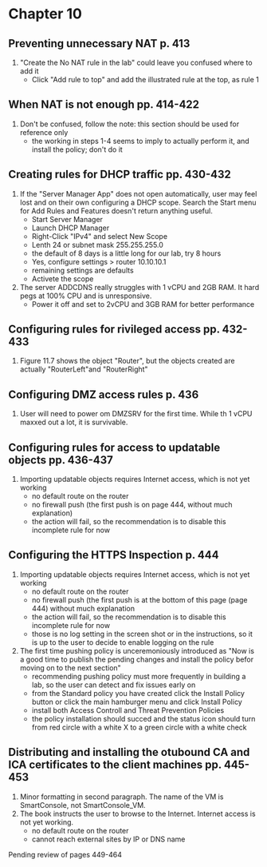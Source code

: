 # Chapter 10

## Preventing unnecessary NAT p. 413
1. "Create the No NAT rule in the lab" could leave you confused where to add it
    - Click "Add rule to top" and add the illustrated rule at the top, as rule 1
## When NAT is not enough pp. 414-422
1. Don't be confused, follow the note: this section should be used for reference only
    - the working in steps 1-4 seems to imply to actually perform it, and install the policy; don't do it
## Creating rules for DHCP traffic pp. 430-432
1. If the "Server Manager App" does not open automatically, user may feel lost and on their own configuring a DHCP scope. Search the Start menu for Add Rules and Features doesn't return anything useful.
    - Start Server Manager
    - Launch DHCP Manager
    - Right-Click "IPv4" and select New Scope
    - Lenth 24 or subnet mask 255.255.255.0
    - the default of 8 days is a little long for our lab, try 8 hours
    - Yes, configure settings > router 10.10.10.1
    - remaining settings are defaults
    - Activete the scope
2. The server ADDCDNS really struggles with 1 vCPU and 2GB RAM. It hard pegs at 100% CPU and is unresponsive.
    - Power it off and set to 2vCPU and 3GB RAM for better performance
## Configuring rules for rivileged access pp. 432-433
1. Figure 11.7 shows the object "Router", but the objects created are actually "RouterLeft"and "RouterRight"
## Configuring DMZ access rules p. 436
1. User will need to power om DMZSRV for the first time. While th 1 vCPU maxxed out a lot, it is survivable.
## Configuring rules for access to updatable objects pp. 436-437
1. Importing updatable objects requires Internet access, which is not yet working
    - no default route on the router
    - no firewall push (the first push is on page 444, without much explanation)
    - the action will fail, so the recommendation is to disable this incomplete rule for now
## Configuring the HTTPS Inspection p. 444
1. Importing updatable objects requires Internet access, which is not yet working
    - no default route on the router
    - no firewall push (the first push is at the bottom of this page (page 444) without much explanation
    - the action will fail, so the recommendation is to disable this incomplete rule for now
    - those is no log setting in the screen shot or in the instructions, so it is up to the user to decide to enable logging on the rule
2. The first time pushing policy is unceremoniously introduced as "Now is a good time to publish the pending changes and install the policy befor moving on to the next section"
    - recommending pushing policy must more frequently in building a lab, so the user can detect and fix issues early on
    - from the Standard policy you have created click the Install Policy button or click the main hamburger menu and click Install Policy
    - install both Access Controll and Threat Prevention Policies
    - the policy installation should succed and the status icon should turn from red circle with a white X to a green circle with a white check
## Distributing and installing the otubound CA and ICA certificates to the client machines pp. 445-453
1. Minor formatting in second paragraph. The name of the VM is SmartConsole, not SmartConsole_VM.
2. The book instructs the user to browse to the Internet. Internet access is not yet working.
    - no default route on the router
    - cannot reach external sites by IP or DNS name

Pending review of pages 449-464
